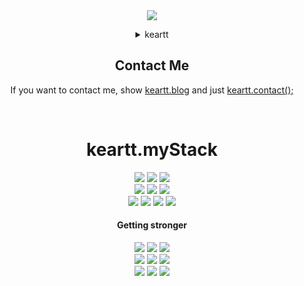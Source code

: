 
<div style="display: flex; align-items: center; justify-content: center;">
  <img src="https://img1.daumcdn.net/thumb/R1280x0/?scode=mtistory2&fname=https%3A%2F%2Fblog.kakaocdn.net%2Fdn%2FkBcVa%2FbtsBq3lN1ga%2FKGKVnsRtWeobvN3lDA1IbK%2Fimg.png" style="max-width: 50%;">

</div>



<p align="center">
<div align="center">
  <details>
    <summary align="center">keartt</summary>
    
  <div markdown="1" align="left">

```javascript
var keartt = {
    name: "SungHyunKang",
    email: "shalpha_2@naver.com",
    blog: "https://keartt.tistory.com/",
    myStack: "Scroll down and Show my Stack badge",
    init: async function () {
        await this.beStrong();
    },
    contact: function () {
        // "Scroll down and click on 'keartt.contact();' below."
    },
    beStrong: function () {
        const doSomethingOncePerDay = async function () {
            // study this.myStack;
        };
        const scheduleDailyExecution = async function () {
            const now = new Date();
            const millisecondsUntilNextDay = 24 * 60 * 60 * 1000 - (now - new Date(now).setHours(0, 0, 0, 0));
            await new Promise(resolve => setTimeout(resolve, millisecondsUntilNextDay));
            await doSomethingOncePerDay();
            await scheduleDailyExecution();
        };
        scheduleDailyExecution();
    }
};
```
 </div>
  </details>
</div>


<div align="center">

## Contact Me
If you want to contact me, show [keartt.blog](https://keartt.tistory.com/) and just [keartt.contact();](mailto:shalpha_2@naver.com)

</div>
<br>
<div align="center">

# keartt.myStack

</div>
<div align="center">
<div style="display:flex; flex-direction:column; align-items: center; justify-content: center;">
    <div>
        <img src="https://img.shields.io/badge/Spring-6DB33F?style=flat-square&logo=spring&logoColor=white">
<!--         <img src="https://img.shields.io/badge/java-FF7800?style=flat-square&logo=java&logoColor=white"> -->
        <img src="https://img.shields.io/badge/Spring Boot-6DB33F?style=flat-square&logo=Spring Boot&logoColor=white">
        <img src="https://img.shields.io/badge/Node.js-339933?style=flat-square&logo=node.js&logoColor=white"> 
    </div>
    <div>
        <img src="https://img.shields.io/badge/Javascript-F7DF1E?style=flat-square&logo=javascript&logoColor=black"> 
        <img src="https://img.shields.io/badge/Openlayers-1F6B75?style=flat-square&logo=Openlayers">
        <img src="https://img.shields.io/badge/PostgreSQL-4169E1?style=flat-square&logo=postgresql&logoColor=white">
    </div>
    <div>
<!--         <img src="https://img.shields.io/badge/html5-E34F26?style=flat-square&logo=html5&logoColor=white"> 
        <img src="https://img.shields.io/badge/css-1572B6?style=flat-square&logo=css3&logoColor=white">  -->
        <img src="https://img.shields.io/badge/jQuery-0769AD?style=flat-square&logo=jquery">
        <img src="https://img.shields.io/badge/Linux-FCC624?style=flat-square&logo=linux&logoColor=black"> 
        <img src="https://img.shields.io/badge/Apache Tomcat-F8DC75?style=flat-square&logo=apachetomcat&logoColor=black">
        <img src="https://img.shields.io/badge/Amazon AWS-232F3E?style=flat-square&logo=amazon aws&logoColor=white"> 
    </div>
</div>
</div>
<div align="center">

#### Getting stronger

</div>
<div align="center">
<div style="display:flex; flex-direction:column; align-items: center; justify-content: center;">
  <div>
        <img src="https://img.shields.io/badge/Three.js-000000?style=flat-square&logo=three.js&logoColor=white"> 
        <img src="https://img.shields.io/badge/Next.js-000000?style=flat-square&logo=next.js&logoColor=white"> 
        <img src="https://img.shields.io/badge/MapBox-000000?style=flat-square&logo=mapbox&logoColor=white"> 
  </div>
    <div> 
        <img src="https://img.shields.io/badge/Cesium-6CADDF?style=flat-square&logo=Cesium&logoColor=white"> 
        <img src="https://img.shields.io/badge/React-61DAFB?style=flat-square&logo=react&logoColor=white"> 
        <img src="https://img.shields.io/badge/Typescript-3178C6?style=flat-square&logo=typescript&logoColor=white"> 
    </div>
    <div>
        <img src="https://img.shields.io/badge/Kotiln-7F52FF?style=flat-square&logo=kotlin&logoColor=white"> 
        <img src="https://img.shields.io/badge/Docker-2496ED?style=flat-square&logo=docker&logoColor=white"> 
        <img src="https://img.shields.io/badge/MongoDB-47A248?style=flat-square&logo=mongodb&logoColor=white">
    </div>
   <br>
</div>
</div>
